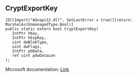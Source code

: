 ## CryptExportKey

```
[DllImport("Advapi32.dll", SetLastError = true)][return: MarshalAs(UnmanagedType.Bool)]
public static extern bool CryptExportKey(
   IntPtr hKey,
   IntPtr hExpKey,
   uint dwBlobType,
   uint dwFlags,
   IntPtr pbData,
   ref uint pdwDataLen
);
```

Microsoft documentation: [Link](https://docs.microsoft.com/en-us/windows/win32/api/wincrypt/nf-wincrypt-cryptexportkey)

